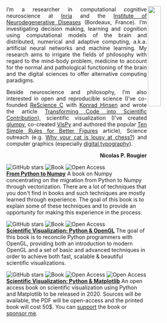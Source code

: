 <p align="justify">
<img src="https://raw.githubusercontent.com/rougier/scientific-visualization-book/master/images/cover.png" width="26%" align="right"/>
  I’m a researcher in computational cognitive neuroscience at <a href="https://www.inria.fr/en/">Inria</a> and the
<a href="http://www.imn-bordeaux.org/en/">Institute of Neurodegenerative Diseases</a> (Bordeaux, France). I’m investigating
decision making, learning and cognition using computational models of the brain
and distributed, numerical and adaptive computing, a.k.a. artificial neural
networks and machine learning. My research aims to irrigate the fields of
philosophy with regard to the mind-body problem, medicine to account for the
normal and pathological functioning of the brain and the digital sciences to
offer alternative computing paradigms.</p>

<p align="justify">
Beside neuroscience and philosophy, I’m also interested in open and
reproducible science (I’ve co-founded <a href="https://rescience.github.io">ReScience C</a> with <a href="http://khinsen.net/">Konrad Hinsen</a> and
wrote the article <a href="https://www.frontiersin.org/articles/10.3389/fninf.2017.00069/full">Transforming Code into Scientific Contribution</a>), scientific
visualization (I’ve created <a href="https://glumpy.github.io">glumpy</a>, co-created <a href="http://vispy.org">VisPy</a> and authored the
popular <a href="https://journals.plos.org/ploscompbiol/article?id=10.1371/journal.pcbi.1003833">Ten Simple Rules for Better Figures</a> article), Science outreach
(e.g. <a href="https://theconversation.com/why-your-cat-is-lousy-at-chess-yet-way-smarter-than-even-the-most-advanced-ai-125581">
Why your cat is lousy at chess?</a>) and computer graphics (especially <a href="https://fr.slideshare.net/NicolasRougier1/siggraph-2018-digital-typography">digital
typography</a>).</p>
<p align="right">
  <strong>Nicolas P. Rougier</strong>
</p>

![GitHub stars](https://img.shields.io/github/stars/rougier/from-python-to-numpy?style=social)
![Book](https://img.shields.io/badge/-Book-blue?style=flat)
![Open Access](https://img.shields.io/badge/-Open_Access-blue?style=flat)  
[**From Python to Numpy**](https://www.labri.fr/perso/nrougier/from-python-to-numpy/) A book on Numpy concentrating on the migration from Python to Numpy through vectorization. There are a lot of techniques that you don't find in books and such techniques are mostly learned through experience. The goal of this book is to explain some of these techniques and to provide an opportunity for making this experience in the process.

![GitHub stars](https://img.shields.io/github/stars/rougier/python-opengl?style=social)
![Book](https://img.shields.io/badge/-Book-blue?style=flat)
![Open Access](https://img.shields.io/badge/-Open_Access-blue?style=flat)  
[**Scientific Visualization: Python & OpenGL**](https://www.labri.fr/perso/nrougier/python-opengl/) The goal of this book is to reconcile Python programmers with OpenGL, providing both an introduction to modern OpenGL and a set of basic and advanced techniques in order to achieve both fast, scalable & beautiful scientific visualizations.

![GitHub stars](https://img.shields.io/github/stars/rougier/scientific-visualization-book?style=social)
![Book](https://img.shields.io/badge/-Tutorial-blue?style=flat)
![Open Access](https://img.shields.io/badge/-Open_Access-blue?style=flat)
![Open Access](https://img.shields.io/badge/-Work_in_progress-red?style=flat)  
[**Scientific Visualization: Python & Matplotlib**](https://github.com/rougier/scientific-visualization-book) An open access book on scientific visualization using Python and Matplotlib to be released in 2020. Sources will be available, the PDF will be open-access and the printed book will cost 50$. You can [support](https://www.paypal.me/NicolasPRougier/25) the book or [sponsor me](https://github.com/sponsors/rougier).



